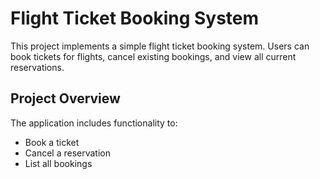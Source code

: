 # Flight Ticket Booking System

This project implements a simple flight ticket booking system. Users can book tickets for flights, cancel existing bookings, and view all current reservations.

## Project Overview

The application includes functionality to:

- Book a ticket
- Cancel a reservation
- List all bookings
